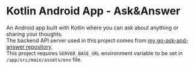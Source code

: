# Kotlin Android App - Ask&Answer
An Android app built with Kotlin where you can ask about anything or sharing your thoughts.\
The backend API server used in this project comes from [my go-ask-and-answer repository](https://github.com/vuezy/go-ask-and-answer).\
This project requires `SERVER_BASE_URL` environment variable to be set in `/app/src/main/assets/env` file.